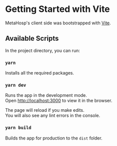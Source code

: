 # Getting Started with Vite

MetaHosp's client side was bootstrapped with [Vite](https://vitejs.dev/).

## Available Scripts

In the project directory, you can run:

### `yarn`

Installs all the required packages.

### `yarn dev`

Runs the app in the development mode.\
Open [http://localhost:3000](http://localhost:3000) to view it in the browser.

The page will reload if you make edits.\
You will also see any lint errors in the console.

### `yarn build`

Builds the app for production to the `dist` folder.
